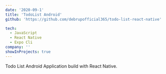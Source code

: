 ```yaml
---
date: '2020-09-1'
title: 'TodoList Android'
github: 'https://github.com/debrupofficial365/todo-list-react-native'

tech:
  - JavaScript
  - React Native
  - Expo Cli
company: ''
showInProjects: true
---
```


Todo List Android Application build with React Native.
